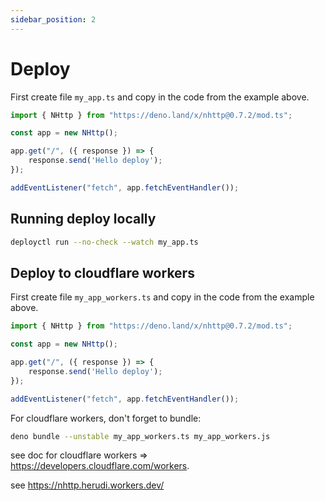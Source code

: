 ```yaml
---
sidebar_position: 2
---
```


# Deploy
First create file `my_app.ts` and copy in the code from the example above.
```js
import { NHttp } from "https://deno.land/x/nhttp@0.7.2/mod.ts";

const app = new NHttp();

app.get("/", ({ response }) => {
    response.send('Hello deploy');
});

addEventListener("fetch", app.fetchEventHandler());
```

## Running deploy locally
```bash
deployctl run --no-check --watch my_app.ts
```

## Deploy to cloudflare workers
First create file `my_app_workers.ts` and copy in the code from the example above.
```js
import { NHttp } from "https://deno.land/x/nhttp@0.7.2/mod.ts";

const app = new NHttp();

app.get("/", ({ response }) => {
    response.send('Hello deploy');
});

addEventListener("fetch", app.fetchEventHandler());
```
For cloudflare workers, don't forget to bundle:
```bash
deno bundle --unstable my_app_workers.ts my_app_workers.js
```

see doc for cloudflare workers => https://developers.cloudflare.com/workers.

see https://nhttp.herudi.workers.dev/